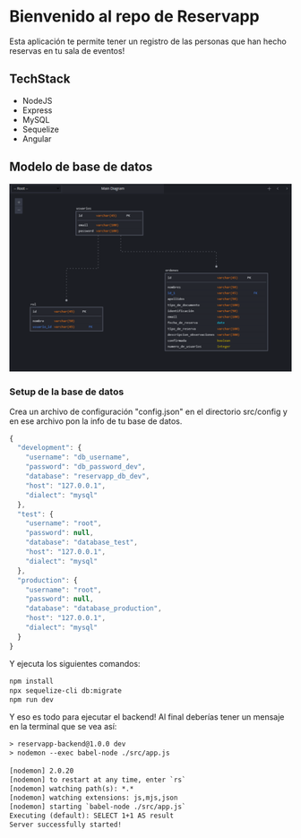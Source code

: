 # Bienvenido al repo de Reservapp

Esta aplicación te permite tener un registro de las personas que han hecho reservas en tu sala de eventos!

## TechStack

- NodeJS
- Express
- MySQL
- Sequelize
- Angular

## Modelo de base de datos

<img src="./readme-media/DB_MODEL.PNG" alt="Db Model" title="database">

### Setup de la base de datos

Crea un archivo de configuración "config.json" en el directorio src/config y en ese archivo pon la info de tu base de datos.

```javascript
{
  "development": {
    "username": "db_username",
    "password": "db_password_dev",
    "database": "reservapp_db_dev",
    "host": "127.0.0.1",
    "dialect": "mysql"
  },
  "test": {
    "username": "root",
    "password": null,
    "database": "database_test",
    "host": "127.0.0.1",
    "dialect": "mysql"
  },
  "production": {
    "username": "root",
    "password": null,
    "database": "database_production",
    "host": "127.0.0.1",
    "dialect": "mysql"
  }
}
```

Y ejecuta los siguientes comandos:

```bash
npm install
npx sequelize-cli db:migrate
npm run dev
```

Y eso es todo para ejecutar el backend! Al final deberías tener un mensaje en la terminal que se vea así:

```
> reservapp-backend@1.0.0 dev
> nodemon --exec babel-node ./src/app.js

[nodemon] 2.0.20
[nodemon] to restart at any time, enter `rs`
[nodemon] watching path(s): *.*
[nodemon] watching extensions: js,mjs,json
[nodemon] starting `babel-node ./src/app.js`
Executing (default): SELECT 1+1 AS result
Server successfully started!
```
